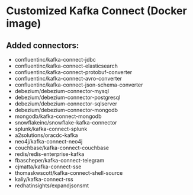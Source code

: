 # Customized Kafka Connect (Docker image)

## Added connectors:
- confluentinc/kafka-connect-jdbc
- confluentinc/kafka-connect-elasticsearch
- confluentinc/kafka-connect-protobuf-converter
- confluentinc/kafka-connect-avro-converter
- confluentinc/kafka-connect-json-schema-converter
- debezium/debezium-connector-mysql
- debezium/debezium-connector-postgresql
- debezium/debezium-connector-sqlserver
- debezium/debezium-connector-mongodb
- mongodb/kafka-connect-mongodb
- snowflakeinc/snowflake-kafka-connector
- splunk/kafka-connect-splunk
- a2solutions/oracdc-kafka
- neo4j/kafka-connect-neo4j
- couchbase/kafka-connect-couchbase
- redis/redis-enterprise-kafka
- fbascheper/kafka-connect-telegram
- cjmatta/kafka-connect-sse
- thomaskwscott/kafka-connect-shell-source
- kaliy/kafka-connect-rss
- redhatinsights/expandjsonsmt
    

